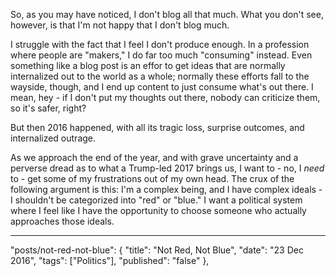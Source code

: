 So, as you may have noticed, I don't blog all that much. What you don't see, however, is that I'm not happy that I don't blog much.

I struggle with the fact that I feel I don't produce enough. In a profession where people are "makers," I do far too much "consuming" instead. Even something like a blog post is an effor to get ideas that are normally internalized out to the world as a whole; normally these efforts fall to the wayside, though, and I end up content to just consume what's out there. I mean, hey - if I don't put my thoughts out there, nobody can criticize them, so it's safer, right?

But then 2016 happened, with all its tragic loss, surprise outcomes, and internalized outrage.

As we approach the end of the year, and with grave uncertainty and a perverse dread as to what a Trump-led 2017 brings us, I want to - no, I *need* to - get some of my frustrations out of my own head. The crux of the following argument is this: I'm a complex being, and I have complex ideals - I shouldn't be categorized into "red" or "blue." I want a political system where I feel like I have the opportunity to choose someone who actually approaches those ideals.

---
"posts/not-red-not-blue": {
        "title": "Not Red, Not Blue",
        "date": "23 Dec 2016",
        "tags": ["Politics"],
        "published": "false"
    },


